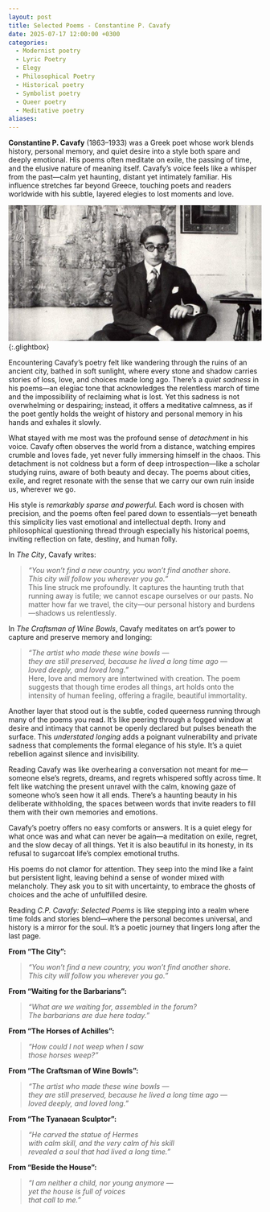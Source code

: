 ```yaml
---
layout: post
title: Selected Poems - Constantine P. Cavafy
date: 2025-07-17 12:00:00 +0300
categories:
  - Modernist poetry
  - Lyric Poetry
  - Elegy
  - Philosophical Poetry
  - Historical poetry
  - Symbolist poetry
  - Queer poetry
  - Meditative poetry
aliases:
---
```


**Constantine P. Cavafy** (1863–1933) was a Greek poet whose work blends history, personal memory, and quiet desire into a style both spare and deeply emotional. His poems often meditate on exile, the passing of time, and the elusive nature of meaning itself. Cavafy’s voice feels like a whisper from the past—calm yet haunting, distant yet intimately familiar. His influence stretches far beyond Greece, touching poets and readers worldwide with his subtle, layered elegies to lost moments and love.


[![Constantine P. Cavafy](/assets/image/c.p.jpg)](/assets/image/c.p.jpg){:.glightbox}


 Encountering Cavafy’s poetry felt like wandering through the ruins of an ancient city, bathed in soft sunlight, where every stone and shadow carries stories of loss, love, and choices made long ago. There’s a _quiet sadness_ in his poems—an elegiac tone that acknowledges the relentless march of time and the impossibility of reclaiming what is lost. Yet this sadness is not overwhelming or despairing; instead, it offers a meditative calmness, as if the poet gently holds the weight of history and personal memory in his hands and exhales it slowly.

What stayed with me most was the profound sense of _detachment_ in his voice. Cavafy often observes the world from a distance, watching empires crumble and loves fade, yet never fully immersing himself in the chaos. This detachment is not coldness but a form of deep introspection—like a scholar studying ruins, aware of both beauty and decay. The poems about cities, exile, and regret resonate with the sense that we carry our own ruin inside us, wherever we go.

His style is _remarkably sparse and powerful._ Each word is chosen with precision, and the poems often feel pared down to essentials—yet beneath this simplicity lies vast emotional and intellectual depth. Irony and philosophical questioning thread through especially his historical poems, inviting reflection on fate, destiny, and human folly.

In _The City_, Cavafy writes:

> _“You won’t find a new country, you won’t find another shore.  
> This city will follow you wherever you go.”_  
> This line struck me profoundly. It captures the haunting truth that running away is futile; we cannot escape ourselves or our pasts. No matter how far we travel, the city—our personal history and burdens—shadows us relentlessly.

In _The Craftsman of Wine Bowls_, Cavafy meditates on art’s power to capture and preserve memory and longing:

> _“The artist who made these wine bowls —  
> they are still preserved, because he lived a long time ago —  
> loved deeply, and loved long.”_  
> Here, love and memory are intertwined with creation. The poem suggests that though time erodes all things, art holds onto the intensity of human feeling, offering a fragile, beautiful immortality.

Another layer that stood out is the subtle, coded queerness running through many of the poems you read. It’s like peering through a fogged window at desire and intimacy that cannot be openly declared but pulses beneath the surface. This _understated longing_ adds a poignant vulnerability and private sadness that complements the formal elegance of his style. It’s a quiet rebellion against silence and invisibility.

Reading Cavafy was like overhearing a conversation not meant for me—someone else’s regrets, dreams, and regrets whispered softly across time. It felt like watching the present unravel with the calm, knowing gaze of someone who’s seen how it all ends. There’s a haunting beauty in his deliberate withholding, the spaces between words that invite readers to fill them with their own memories and emotions.

Cavafy’s poetry offers no easy comforts or answers. It is a quiet elegy for what once was and what can never be again—a meditation on exile, regret, and the slow decay of all things. Yet it is also beautiful in its honesty, in its refusal to sugarcoat life’s complex emotional truths.

His poems do not clamor for attention. They seep into the mind like a faint but persistent light, leaving behind a sense of wonder mixed with melancholy. They ask you to sit with uncertainty, to embrace the ghosts of choices and the ache of unfulfilled desire.

Reading _C.P. Cavafy: Selected Poems_ is like stepping into a realm where time folds and stories blend—where the personal becomes universal, and history is a mirror for the soul. It’s a poetic journey that lingers long after the last page.

**From “The City”:**

> _“You won’t find a new country, you won’t find another shore.  
> This city will follow you wherever you go.”_

**From “Waiting for the Barbarians”:**

> _“What are we waiting for, assembled in the forum?  
> The barbarians are due here today.”_

**From “The Horses of Achilles”:**

> _“How could I not weep when I saw  
> those horses weep?”_

**From “The Craftsman of Wine Bowls”:**

> _“The artist who made these wine bowls —  
> they are still preserved, because he lived a long time ago —  
> loved deeply, and loved long.”_

**From “The Tyanaean Sculptor”:**

> _“He carved the statue of Hermes  
> with calm skill, and the very calm of his skill  
> revealed a soul that had lived a long time.”_

**From “Beside the House”:**

> _“I am neither a child, nor young anymore —  
> yet the house is full of voices  
> that call to me.”_
